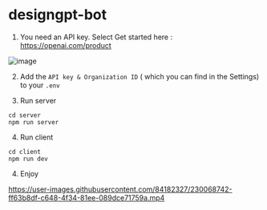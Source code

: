 # designgpt-bot

1. You need an API key. Select Get started here : https://openai.com/product

![image](https://user-images.githubusercontent.com/84182327/230560197-f5e8a98b-31a0-4143-a0d1-e47ab1937713.png)

2. Add the `API key & Organization ID` ( which you can find in the Settings) to your `.env`

3. Run server
```
cd server
npm run server
```

4. Run client
```
cd client
npm run dev
```
4. Enjoy

https://user-images.githubusercontent.com/84182327/230068742-ff63b8df-c648-4f34-81ee-089dce71759a.mp4


